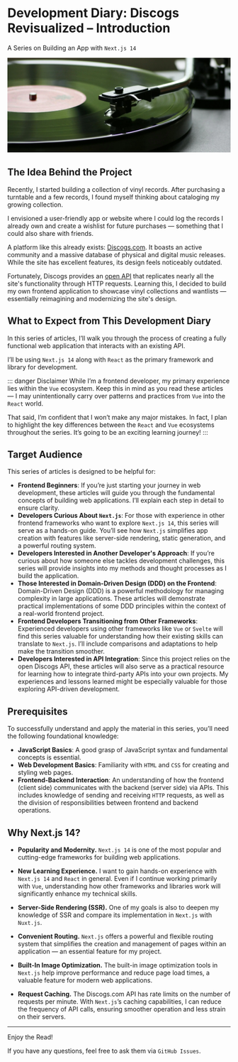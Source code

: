 # Development Diary: Discogs Revisualized – Introduction

A Series on Building an App with `Next.js 14`

![cover](/discogs/intro/intro_cover.webp)

## The Idea Behind the Project

Recently, I started building a collection of vinyl records. After purchasing a turntable and a few records, I found myself thinking about cataloging my growing collection.

I envisioned a user-friendly app or website where I could log the records I already own and create a wishlist for future purchases — something that I could also share with friends.

A platform like this already exists: [Discogs.com](http://discogs.com/). It boasts an active community and a massive database of physical and digital music releases. While the site has excellent features, its design feels noticeably outdated.

Fortunately, Discogs provides an [open API](https://www.discogs.com/developers) that replicates nearly all the site's functionality through HTTP requests. Learning this, I decided to build my own frontend application to showcase vinyl collections and wantlists — essentially reimagining and modernizing the site's design.

## What to Expect from This Development Diary

In this series of articles, I’ll walk you through the process of creating a fully functional web application that interacts with an existing API.

I’ll be using `Next.js 14` along with `React` as the primary framework and library for development.

::: danger Disclaimer
While I’m a frontend developer, my primary experience lies within the `Vue` ecosystem. Keep this in mind as you read these articles — I may unintentionally carry over patterns and practices from `Vue` into the `React` world.

That said, I’m confident that I won’t make any major mistakes. In fact, I plan to highlight the key differences between the `React` and `Vue` ecosystems throughout the series. It’s going to be an exciting learning journey!
:::

## Target Audience

This series of articles is designed to be helpful for:

- **Frontend Beginners**: 
If you’re just starting your journey in web development, these articles will guide you through the fundamental concepts of building web applications. I’ll explain each step in detail to ensure clarity.
- **Developers Curious About `Next.js`**:
For those with experience in other frontend frameworks who want to explore `Next.js 14`, this series will serve as a hands-on guide. You’ll see how `Next.js` simplifies app creation with features like server-side rendering, static generation, and a powerful routing system.
- **Developers Interested in Another Developer's Approach**:
If you’re curious about how someone else tackles development challenges, this series will provide insights into my methods and thought processes as I build the application.
- **Those Interested in Domain-Driven Design (DDD) on the Frontend**:
Domain-Driven Design (DDD) is a powerful methodology for managing complexity in large applications. These articles will demonstrate practical implementations of some DDD principles within the context of a real-world frontend project.
- **Frontend Developers Transitioning from Other Frameworks**:
Experienced developers using other frameworks like `Vue` or `Svelte` will find this series valuable for understanding how their existing skills can translate to `Next.js`. I’ll include comparisons and adaptations to help make the transition smoother.
- **Developers Interested in API Integration**:
Since this project relies on the open Discogs API, these articles will also serve as a practical resource for learning how to integrate third-party APIs into your own projects. My experiences and lessons learned might be especially valuable for those exploring API-driven development.

## Prerequisites

To successfully understand and apply the material in this series, you’ll need the following foundational knowledge:

- **JavaScript Basics**: A good grasp of JavaScript syntax and fundamental concepts is essential.
- **Web Development Basics**: Familiarity with `HTML` and `CSS` for creating and styling web pages.
- **Frontend-Backend Interaction**: An understanding of how the frontend (client side) communicates with the backend (server side) via APIs. This includes knowledge of sending and receiving `HTTP` requests, as well as the division of responsibilities between frontend and backend operations.


## Why Next.js 14?

- __Popularity and Modernity.__ `Next.js 14` is one of the most popular and cutting-edge frameworks for building web applications.

- __New Learning Experience.__ I want to gain hands-on experience with `Next.js 14` and `React` in general. Even if I continue working primarily with `Vue`, understanding how other frameworks and libraries work will significantly enhance my technical skills.

- __Server-Side Rendering (SSR).__ One of my goals is also to deepen my knowledge of SSR and compare its implementation in `Next.js` with `Nuxt.js`.

- __Convenient Routing.__ `Next.js` offers a powerful and flexible routing system that simplifies the creation and management of pages within an application — an essential feature for my project.

- __Built-In Image Optimization.__ The built-in image optimization tools in `Next.js` help improve performance and reduce page load times, a valuable feature for modern web applications.

- __Request Caching.__ The Discogs.com API has rate limits on the number of requests per minute. With `Next.js`’s caching capabilities, I can reduce the frequency of API calls, ensuring smoother operation and less strain on their servers.

---

Enjoy the Read!

If you have any questions, feel free to ask them via `GitHub Issues`.